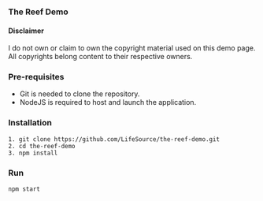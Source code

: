 ### The Reef Demo

#### Disclaimer
I do not own or claim to own the copyright material used on this demo page. All copyrights belong content to their respective owners.


### Pre-requisites
- Git is needed to clone the repository.
- NodeJS is required to host and launch the application.

### Installation
```
1. git clone https://github.com/LifeSource/the-reef-demo.git
2. cd the-reef-demo
3. npm install
```

### Run
```
npm start
```
